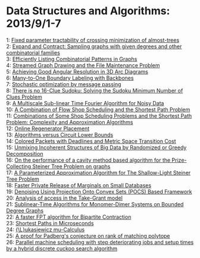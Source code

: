 # Data Structures and Algorithms: 2013/9/1-7  
1: [Fixed parameter tractability of crossing minimization of almost-trees](https://doi.org/10.48550/arXiv.1308.5741)  
2: [Expand and Contract: Sampling graphs with given degrees and other  combinatorial families](https://doi.org/10.48550/arXiv.1308.6627)  
3: [Efficiently Listing Combinatorial Patterns in Graphs](https://doi.org/10.48550/arXiv.1308.6635)  
4: [Streamed Graph Drawing and the File Maintenance Problem](https://doi.org/10.48550/arXiv.1308.6711)  
5: [Achieving Good Angular Resolution in 3D Arc Diagrams](https://doi.org/10.48550/arXiv.1308.6730)  
6: [Many-to-One Boundary Labeling with Backbones](https://doi.org/10.48550/arXiv.1308.6801)  
7: [Stochastic optimization by message passing](https://doi.org/10.48550/arXiv.1108.6160)  
8: [There is no 16-Clue Sudoku: Solving the Sudoku Minimum Number of Clues  Problem](https://doi.org/10.48550/arXiv.1201.0749)  
9: [A Multiscale Sub-linear Time Fourier Algorithm for Noisy Data](https://doi.org/10.48550/arXiv.1304.4517)  
10: [A Combination of Flow Shop Scheduling and the Shortest Path Problem](https://doi.org/10.48550/arXiv.1309.0081)  
11: [Combinations of Some Shop Scheduling Problems and the Shortest Path  Problem: Complexity and Approximation Algorithms](https://doi.org/10.48550/arXiv.1309.0082)  
12: [Online Regenerator Placement](https://doi.org/10.48550/arXiv.1309.0195)  
13: [Algorithms versus Circuit Lower Bounds](https://doi.org/10.48550/arXiv.1309.0249)  
14: [Colored Packets with Deadlines and Metric Space Transition Cost](https://doi.org/10.48550/arXiv.1309.0251)  
15: [Unmixing Incoherent Structures of Big Data by Randomized or Greedy  Decomposition](https://doi.org/10.48550/arXiv.1309.0302)  
16: [On the performance of a cavity method based algorithm for the  Prize-Collecting Steiner Tree Problem on graphs](https://doi.org/10.48550/arXiv.1309.0346)  
17: [A Parameterized Approximation Algorithm for The Shallow-Light Steiner  Tree Problem](https://doi.org/10.48550/arXiv.1212.3403)  
18: [Faster Private Release of Marginals on Small Databases](https://doi.org/10.48550/arXiv.1304.3754)  
19: [Denoising Using Projection Onto Convex Sets (POCS) Based Framework](https://doi.org/10.48550/arXiv.1309.0700)  
20: [Analysis of access in the Take-Grant model](https://doi.org/10.48550/arXiv.1208.0108)  
21: [Sublinear-Time Algorithms for Monomer-Dimer Systems on Bounded Degree  Graphs](https://doi.org/10.48550/arXiv.1208.3629)  
22: [A faster FPT algorithm for Bipartite Contraction](https://doi.org/10.48550/arXiv.1305.2743)  
23: [Shortest Paths in Microseconds](https://doi.org/10.48550/arXiv.1309.0874)  
24: [{\L}ukasiewicz mu-Calculus](https://doi.org/10.48550/arXiv.1309.0896)  
25: [A proof for Padberg's conjecture on rank of matching polytope](https://doi.org/10.48550/arXiv.1309.1347)  
26: [Parallel machine scheduling with step deteriorating jobs and setup times  by a hybrid discrete cuckoo search algorithm](https://doi.org/10.48550/arXiv.1309.1453)  